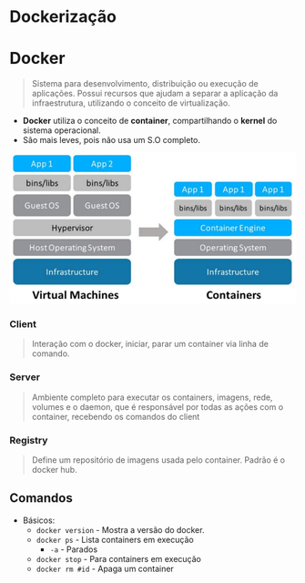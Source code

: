 # Dockerização
# Docker
> Sistema para desenvolvimento, distribuição ou execução de aplicações. Possui recursos que ajudam a separar a aplicação da infraestrutura, utilizando o conceito de virtualização.
- **Docker** utiliza o conceito de **container**, compartilhando o **kernel** do sistema operacional.
- São mais leves, pois não usa um S.O completo.

![virtualização vs container](assets/virtualizacaovscontainer.JPG)

### Client
> Interação com o docker, iniciar, parar um container via linha de comando.

### Server
> Ambiente completo para executar os containers, imagens, rede, volumes e o daemon, que é responsável por todas as ações com o container, recebendo os comandos do client

### Registry
> Define um repositório de imagens usada pelo container. Padrão é o docker hub.

## Comandos
- Básicos:
  - `docker version` - Mostra a versão do docker.
  - `docker ps` - Lista containers em execução
    - `-a` - Parados
  - `docker stop` -  Para containers em execução
  - `docker rm #id` -  Apaga um container
